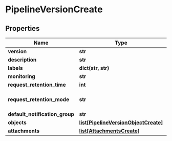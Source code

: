 # PipelineVersionCreate

## Properties
Name | Type | Notes
------------ | ------------- | -------------
**version** | **str** |
**description** | **str** | [optional]
**labels** | **dict(str, str)** | [optional]
**monitoring** | **str** | [optional]
**request_retention_time** | **int** | [optional]
**request_retention_mode** | **str** | [optional] [default to 'full']
**default_notification_group** | **str** | [optional]
**objects** | [**list[PipelineVersionObjectCreate]**](PipelineVersionObjectCreate.md) | [optional]
**attachments** | [**list[AttachmentsCreate]**](AttachmentsCreate.md) | [optional]


